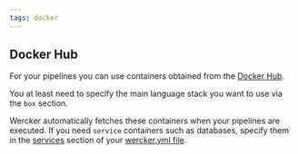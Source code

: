 ```yaml
---
tags: docker
---
```


## Docker Hub

For your pipelines you can use containers obtained from the [Docker
Hub](http://hub.docker.com).

You at least need to specify  the main language stack you want to use via the `box`
section. 

Wercker automatically fetches these containers when your
pipelines are executed. If you need `service` containers such as
databases, specify them in the [services](/docs/services/using-services.html) section of your [wercker.yml
file](/docs/wercker-yml/build-section.html).

